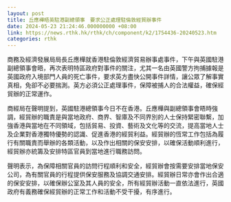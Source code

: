 ```yaml
---
layout: post
title: 丘應樺晤英駐港副總領事　要求公正處理駐倫敦經貿辦事件
date: 2024-05-23 21:24:46.000000000 +08:00
link: https://news.rthk.hk/rthk/ch/component/k2/1754436-20240523.htm
categories: rthk
---
```


商務及經濟發展局局長丘應樺就香港駐倫敦經濟貿易辦事處事件，下午與英國駐港副總領事會晤，再次表明特區政府對事件的關注，尤其一名由英國警方拘捕據報是英國政府入境部門人員的死亡事件，要求英方盡快公開事件詳情，讓公眾了解事實真相，免卻不必要揣測。英方必須公正處理事件，保障被捕人的合法權益，確保經貿辦的正常運作。

商經局在聲明提到，英國駐港總領事今日不在香港。丘應樺與副總領事會晤時強調，經貿辦的職責是與當地政府、商界、智庫及不同界別的人士保持緊密聯繫，加強香港與當地在不同領域，包括貿易、投資、藝術及文化等的交流，提高當地人士及企業對香港獨特優勢的認識、促進香港的經貿利益。經貿辦的恆常工作包括為履行有關職責而舉辦的各類活動，以及作出相關的保安安排，以確保活動順利進行，經貿辦亦統籌及安排特區官員到當地進行職務訪問。

聲明表示，為保障相關官員的訪問行程順利和安全，經貿辦會按需要安排當地保安公司，為有關官員的行程提供保安服務及協調交通安排。經貿辦日常亦會作出合適的保安安排，以確保辦公室及其人員的安全，所有經貿辦活動一直依法進行，英國政府有義務確保經貿辦的正常工作和活動不受干擾，有序進行。
